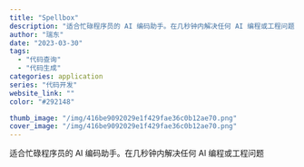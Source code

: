 ```yaml
---
title: "Spellbox"
description: "适合忙碌程序员的 AI 编码助手。在几秒钟内解决任何 AI 编程或工程问题"
author: "瑞东"
date: "2023-03-30"
tags:
  - "代码查询"
  - "代码生成"
categories: application
series: "代码开发"
website_link: ""
color: "#292148"

thumb_image: "/img/416be9092029e1f429fae36c0b12ae70.png"
cover_image: "/img/416be9092029e1f429fae36c0b12ae70.png"
---
```


适合忙碌程序员的 AI 编码助手。在几秒钟内解决任何 AI 编程或工程问题
